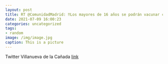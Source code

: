 ```yaml
---
layout: post
title: RT @ComunidadMadrid: ‼Los mayores de 16 años se podrán vacunar contra el COVID-19 desde el martes 13 de julio‼📲 Pide tu cita d...
date: 2021-07-09 16:00:23
categories: uncategorized
tags:
- random
image: /img/image.jpg
caption: This is a picture
---
```

Twitter Villanueva de la Cañada [link](https://twitter.com/AytoVDLCanada/status/1413480654189203464)
